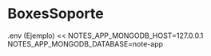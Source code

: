 # BoxesSoporte

.env (Ejemplo)
<<
NOTES_APP_MONGODB_HOST=127.0.0.1
NOTES_APP_MONGODB_DATABASE=note-app
>>
